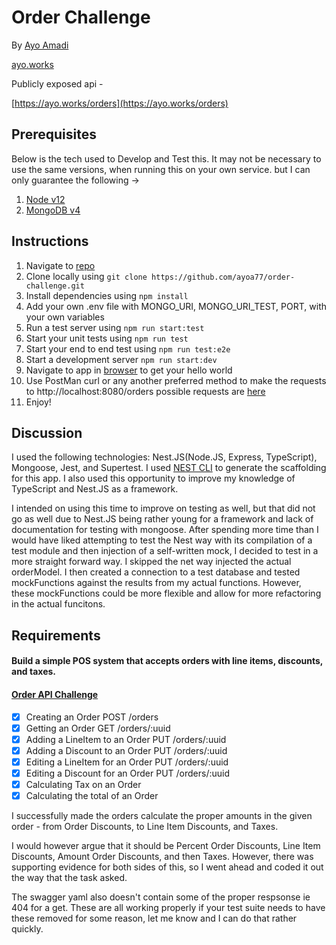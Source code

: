 # Order Challenge

By [Ayo Amadi](mailto:ayodeleamadi@gmail.com)

[ayo.works](https://ayo.works)

Publicly exposed api -

[https://ayo.works/orders](https://ayo.works/orders)

## Prerequisites

Below is the tech used to Develop and Test this.
It may not be necessary to use the same versions,
when running this on your own service.
but I can only guarantee the following ->

1. [Node v12](https://nodejs.org/en/)
2. [MongoDB v4](https://www.mongodb.com/)

## Instructions

1. Navigate to [repo](https://github.com/ayoa77/order-challenge)
2. Clone locally using
   `git clone https://github.com/ayoa77/order-challenge.git`
3. Install dependencies using `npm install`
4. Add your own .env file with MONGO_URI, MONGO_URI_TEST, PORT, with your own variables
5. Run a test server using `npm run start:test`
6. Start your unit tests using `npm run test`
7. Start your end to end test using `npm run test:e2e`
8. Start a development server `npm run start:dev`
9. Navigate to app in [browser](http://localhost:8080) to get your hello world
10. Use PostMan curl or any another preferred method to make the requests
   to http://localhost:8080/orders possible requests are [here](https://github.com/bypasslane/api-code-challenge/blob/master/orders_api.yaml)
11. Enjoy!

## Discussion

I used the following technologies: Nest.JS(Node.JS, Express, TypeScript), Mongoose, Jest, and Supertest.
I used [NEST CLI](https://docs.nestjs.com/cli/overview)
to generate the scaffolding for this app. I also used this opportunity to improve my knowledge
of TypeScript and Nest.JS as a framework. 

I intended on using this time to improve on testing as well, but that did not go as well due to
Nest.JS being rather young for a framework and lack of documentation for testing with mongoose. 
After spending more time than I would have liked attempting to test the Nest way with 
its compilation of a test module and then injection of a self-written mock, I decided to test 
in a more straight forward way. I skipped the net way injected the actual orderModel. 
I then created a connection to a test database and tested mockFunctions against the results
from my actual functions. However, these mockFunctions could be more flexible and allow for 
more refactoring in the actual funcitons. 

## Requirements

#### Build a simple POS system that accepts orders with line items, discounts, and taxes.
#### [Order API Challenge](https://github.com/bypasslane/api-code-challenge)

- [x] Creating an Order   POST /orders
- [x] Getting an Order   GET /orders/:uuid
- [x] Adding a LineItem to an Order   PUT /orders/:uuid
- [x] Adding a Discount to an Order   PUT /orders/:uuid
- [x] Editing a LineItem for an Order   PUT /orders/:uuid
- [x] Editing a Discount for an Order   PUT /orders/:uuid
- [x] Calculating Tax on an Order   
- [x] Calculating the total of an Order

I successfully made the orders calculate the proper amounts in the given order - from Order Discounts, to Line Item Discounts, and Taxes. 

I would however argue that it should be Percent Order Discounts, Line Item Discounts,
Amount Order Discounts, and then Taxes. However, there was supporting evidence for
both sides of this, so I went ahead and coded it out the way that the task asked.

The swagger yaml also doesn't contain some of the proper respsonse ie 404 for a get. These are  all working properly if your test suite needs to have these removed for some reason, let me know and I can do that rather quickly.
